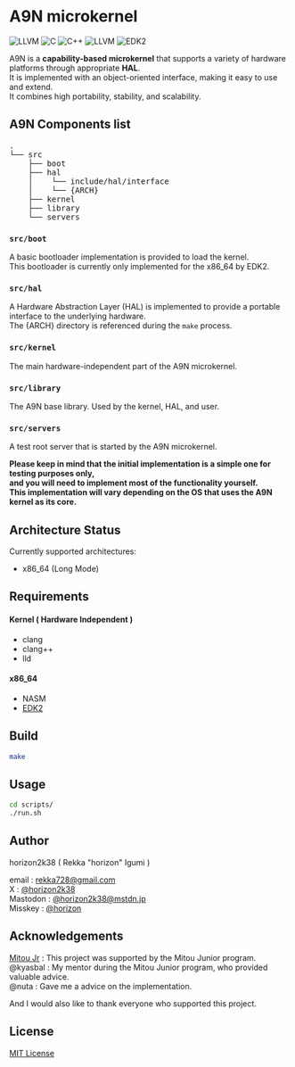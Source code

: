 # A9N microkernel

![LLVM](https://img.shields.io/badge/ASM-00599C?style=for-the-badge&logoColor=white)
![C](https://img.shields.io/badge/c-%2300599C.svg?style=for-the-badge&logo=c&logoColor=white)
![C++](https://img.shields.io/badge/c++-%2300599C.svg?style=for-the-badge&logo=c%2B%2B&logoColor=white)
![LLVM](https://img.shields.io/badge/llvm-00599C?style=for-the-badge&logo=llvm&logoColor=white)
![EDK2](https://img.shields.io/badge/%2Aedk2-00599C?style=for-the-badge&logoColor=white)

A9N is a **capability-based microkernel** that supports a variety of hardware platforms through appropriate **HAL**.  
It is implemented with an object-oriented interface, making it easy to use and extend.  
It combines high portability, stability, and scalability.

## A9N Components list

<pre>
.
└── src
    ├── boot
    ├── hal
    │    └── include/hal/interface
    │    └── {ARCH}
    ├── kernel
    ├── library
    └── servers
</pre>

### `src/boot`

A basic bootloader implementation is provided to load the kernel.  
This bootloader is currently only implemented for the x86_64 by EDK2.

### `src/hal`

A Hardware Abstraction Layer (HAL) is implemented to provide a portable interface
to the underlying hardware.  
The {ARCH} directory is referenced during the `make` process.

### `src/kernel`

The main hardware-independent part of the A9N microkernel.

### `src/library`

The A9N base library.
Used by the kernel, HAL, and user.

### `src/servers`

A test root server that is started by the A9N microkernel.  

**Please keep in mind that the initial implementation is a simple one for testing purposes only,  
and you will need to implement most of the functionality yourself.  
This implementation will vary depending on the OS that uses the A9N kernel as its core.**

## Architecture Status

Currently supported architectures:

- x86_64 (Long Mode)

## Requirements

#### Kernel ( Hardware Independent )

- clang
- clang++
- lld

#### x86_64

- NASM
- [EDK2](https://github.com/tianocore/edk2)

## Build

```bash
make
```

## Usage

```bash
cd scripts/
./run.sh
```

## Author

horizon2k38 ( Rekka "horizon" Igumi )

email : rekka728@gmail.com  
X : [@horizon2k38](https://x.com/horizon2k38)  
Mastodon : [@horizon2k38@mstdn.jp](https://mstdn.jp/@horizon2k38)  
Misskey : [@horizon](https://misskey.io/@horizon)  

## Acknowledgements

[Mitou Jr](https://jr.mitou.org) : This project was supported by the Mitou Junior program.  
@kyasbal : My mentor during the Mitou Junior program, who provided valuable advice.  
@nuta : Gave me a advice on the implementation.  

And I would also like to thank everyone who supported this project.  

## License

[MIT License](https://choosealicense.com/licenses/mit/)

